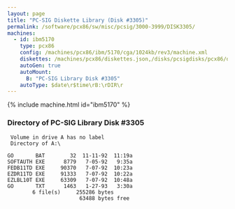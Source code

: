 ```yaml
---
layout: page
title: "PC-SIG Diskette Library (Disk #3305)"
permalink: /software/pcx86/sw/misc/pcsig/3000-3999/DISK3305/
machines:
  - id: ibm5170
    type: pcx86
    config: /machines/pcx86/ibm/5170/cga/1024kb/rev3/machine.xml
    diskettes: /machines/pcx86/diskettes.json,/disks/pcsigdisks/pcx86/diskettes.json
    autoGen: true
    autoMount:
      B: "PC-SIG Library Disk #3305"
    autoType: $date\r$time\rB:\rDIR\r
---
```


{% include machine.html id="ibm5170" %}

### Directory of PC-SIG Library Disk #3305

     Volume in drive A has no label
     Directory of A:\

    GO       BAT        32  11-11-92  11:19a
    SOFTAUTH EXE      8779   7-05-92   9:35a
    FEDB11TD EXE     90370   7-07-92  10:23a
    EZDR11TD EXE     91333   7-07-92  10:22a
    EZLBL10T EXE     63309   7-07-92  10:48a
    GO       TXT      1463   1-27-93   3:30a
            6 file(s)     255286 bytes
                           63488 bytes free
